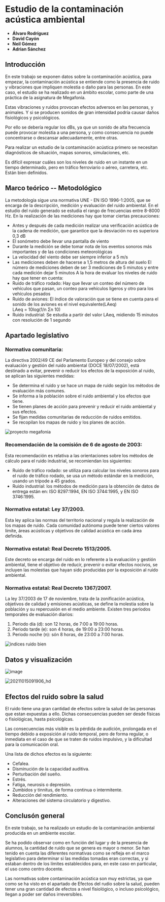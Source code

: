 # Estudio de la contaminación acústica ambiental

- **Álvaro Rodríguez**
- **David Cayón**
- **Neil Gómez**
- **Adrian Sánchez**

## Introducción
En este trabajo se exponen datos sobre la contaminación acústica, para empezar, la contaminación acústica se entiende como la presencia de ruido y vibraciones que impliquen molestia o daño para las personas. En este caso, el estudio se ha realizado en un ámbito escolar, como parte de una práctica de la asignatura de Megafonía.

Estas vibraciones y ruidos provocan efectos adversos en las personas, y animales. Y si se producen sonidos de gran intensidad podría causar daños fisiológicos y psicológicos.

Por ello se debería regular los dBs, ya que un sonido de alta frecuencia puede provocar molestia a una persona, y como consecuencia no puede concentrarse o descansar adecuadamente, entre otras.

Para realizar un estudio de la contaminación acústica primero se necesitan diagnósticos de situación, mapas sonoros, simulaciones, etc.

Es difícil expresar cuáles son los niveles de ruido en un instante en un tiempo determinado, pero en tráfico ferroviario o aéreo, carretera, etc. Están bien definidos.

## Marco teórico -- Metodológico

La metodología sigue una normativa UNE - EN ISO 1996-1:2005, que se encarga de la descripción, medición y evaluación del ruido ambiental.
En el estudio del ruido generado se estudia el rango de frecuencias entre 8-8000 Hz.
En la realización de las mediciones hay que tomar ciertas precauciones:
- Antes y después de cada medición realizar una verificación acústica de la cadena de medición, que garantice que la desviación no es superiora 0,3 dB
- El sonómetro debe llevar una pantalla de viento
- Durante la medición se debe tomar nota de los eventos sonoros más importantes y de las condiciones meteorológicas 
- La velocidad del viento debe ser siempre inferior a 5 m/s
- Las mediciones deben de hacerse a 1,5 metros de altura del suelo
El número de mediciones deben de ser 3 mediciones de 5 minutos y entre cada medición dejar 5 minutos 
A la hora de evaluar los niveles de ruido hay que tener en cuenta:
- Ruido de tráfico rodado: Hay que llevar un conteo del número de vehículos que  pasan, un conteo para vehículos ligeros y otro para los vehículos pesados
- Ruido de aviones: El índice de valoración que se tiene en cuenta para el sonido de los aviones es el nivel equivalente(LAeq)           
LAeq = 10log(1/n Σn 10)
- Ruido industrial: Se estudia a partir del valor LAeq, midiendo 15 minutos con resolución de 1 segundo


## Apartado legislativo

### Normativa comunitaria:

La directiva 2002/49 CE del Parlamento Europeo y del consejo sobre evaluación y gestión del ruido ambiental (DOCE 18/07/2002), está destinado a evitar, prevenir o reducir los efectos de la exposición al ruido, se aplican las siguientes medidas:
- Se determina el ruido y se hace un mapa de ruido según los métodos de evaluación más comunes.
- Se informa a la población sobre el ruido ambiental y los efectos que tiene.
- Se tienen planes de acción para prevenir y reducir el ruido ambiental y sus efectos.
- Se fijan medidas comunitarias de reducción de ruidos emitidos.
- Se recopilan los mapas de ruido y los planes de acción.

![proyecto megafonia](https://user-images.githubusercontent.com/91885951/138407052-fb9a8606-efbf-4f5b-9c95-876bb07038f9.png)

### Recomendación de la comisión de 6 de agosto de 2003:

Esta recomendación es relativa a las orientaciones sobre los métodos de cálculo para el ruido industrial, se recomiendan los siguientes:
- Ruido de tráfico rodado: se utiliza para calcular los niveles sonoros para el ruido de tráfico rodado, se usa un método estándar en la medición, usando un trípode a 45 grados.
- Ruido industrial: los métodos de medición para la obtención de datos de entrega están en: ISO 8297:1994, EN ISO 3744:1995, y EN ISO 3746:1995.

### Normativa estatal: Ley 37/2003.

Esta ley aplica las normas del territorio nacional y regula la realización de los mapas de ruido.
Cada comunidad autónoma puede tener ciertos valores límite, áreas acústicas y objetivos de calidad acústica en cada área definida.

### Normativa estatal: Real Decreto 1513/2005.

Este decreto se encarga del ruido en lo referente a la evaluación y gestión ambiental, tiene el objetivo de reducir, prevenir o evitar efectos nocivos, se incluyen las molestias que hayan sido producidas por la exposición al ruido ambiental.

### Normativa estatal: Real Decreto 1367/2007.

La ley 37/2003 de 17 de noviembre, trata de la zonificación acústica, objetivos de calidad y emisiones acústicas, se define la molestia sobre la población y su repercusión en el medio ambiente.
Existen tres periodos temporales de evaluación diarios:
1. Periodo día (d): son 12 horas, de 7:00 a 19:00 horas.
2. Periodo tarde (e): son 4 horas, de 19:00 a 23:00 horas.
3. Periodo noche (n): són 8 horas, de 23:00 a 7:00 horas.

![indices ruido bien](https://user-images.githubusercontent.com/91885951/135846554-5199b472-f17b-45cc-89b3-d0e652bec658.PNG)

## Datos y visualización
![image](https://user-images.githubusercontent.com/77575555/137465759-b2a9c353-9570-4d73-9373-b862ee9d8111.png)


![20211015091906_hd](https://user-images.githubusercontent.com/77575555/137465865-1845f436-742a-4407-bf9b-f1905448ee89.png)

## Efectos del ruido sobre la salud

El ruido tiene una gran cantidad de efectos sobre la salud de las personas que estan expuestas a ello. Dichas consecuencias pueden ser desde físicas o fisiológicas, hasta psicológicas. 

Las consecuencias más visible es la pérdida de audición, prolongada en el tiempo debido a exposición al ruido temporal, pero de forma regular, o inmediata en el caso de que se traten de ruidos impulsivo, y la dificultad para la comunicación oral.

Una lista de dichos efectos es la siguiente: 

- Cefalea.
- Disminución de la capacidad auditiva.
- Perturbación del sueño.
- Estrés.
- Fatiga, neurosis o depresión.
- Zumbidos y tinnitus, de forma continua o intermitente. 
- Reducción del rendimiento.
- Alteraciones del sistema circulatorio y digestivo.

## Conclusón general

En este trabajo, se ha realizado un estudio de la contaminación ambiental producida en un ambiente escolar. 

Se ha podido observar como en función del lugar y de la presencia de alumnos, la cantidad de ruido que se genera es mayor o menor. Se han tenido en cuenta las diferentes normativas como se refleja en el marco legislativo para determinar si las medidas tomadas eran correctas, y si estaban dentro de los límites establecidos para, en este caso en particular, el uso como centro docente.

Las normativas sobre contaminación acústica son muy estrictas, ya que como se ha visto en el apartado de Efectos del rudio sobre la salud, pueden tener una gran cantidad de efectos a nivel fisiológico, o incluso psicológico, llegan a poder ser daños irreversibles. 


